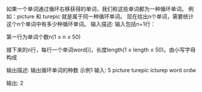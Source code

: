 如果一个单词通过循环右移获得的单词，我们称这些单词都为一种循环单词。 例如：picture 和 turepic 就是属于同一种循环单词。 现在给出n个单词，需要统计这个n个单词中有多少种循环单词。
输入描述:
输入包括n+1行：

第一行为单词个数n(1 ≤ n ≤ 50)

接下来的n行，每行一个单词word[i]，长度length(1 ≤ length ≤ 50)。由小写字母构成


输出描述:
输出循环单词的种数
示例1
输入:
5
picture
turepic
icturep
word
ordw

输出:
2

